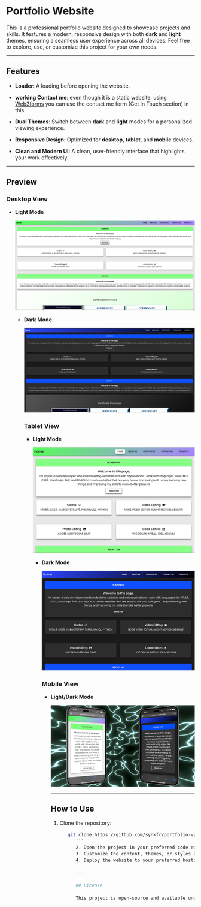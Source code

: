 # Portfolio Website

This is a professional portfolio website designed to showcase projects and skills. It features a modern, responsive design with both **dark** and **light** themes, ensuring a seamless user experience across all devices. Feel free to explore, use, or customize this project for your own needs.

---

## Features
- **Loader**: A loading before opening the website.
- **working Contact me**: even though it is a static website. using [Web3forms](https://web3forms.com) you can use the contact me form (Get in Touch section) in this.

- **Dual Themes**: Switch between **dark** and **light** modes for a personalized viewing experience.
- **Responsive Design**: Optimized for **desktop**, **tablet**, and **mobile** devices.
- **Clean and Modern UI**: A clean, user-friendly interface that highlights your work effectively.

---

## Preview

### Desktop View
- **Light Mode**  
  <div><img src="desktop-light.png" alt="Desktop Light Mode"></div>

  - **Dark Mode**  
    <div><img src="desktop-dark.png" alt="Desktop Dark Mode"></div>

    ### Tablet View
    - **Light Mode**  
      <div><img src="tablet-light.jpg" alt="Tablet Light Mode"></div>

      - **Dark Mode**  
        <div><img src="tablet-dark.jpg" alt="Tablet Dark Mode"></div>

        ### Mobile View
        - **Light/Dark Mode**  
          <div><img src="mobile-look.jpeg" alt="Mobile Look"></div>

          ---

          ## How to Use

          1. Clone the repository:
             ```bash
                git clone https://github.com/synkfr/portfolio-v2.git
                   ```
                   2. Open the project in your preferred code editor.
                   3. Customize the content, themes, or styles as needed.
                   4. Deploy the website to your preferred hosting platform.

                   ---

                   ## License

                   This project is open-source and available under the [MIT License](LICENSE). Feel free to use, modify, and distribute it as you see fit.
